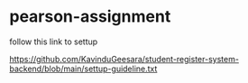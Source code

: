 # pearson-assignment
follow this link to settup

https://github.com/KavinduGeesara/student-register-system-backend/blob/main/settup-guideline.txt
